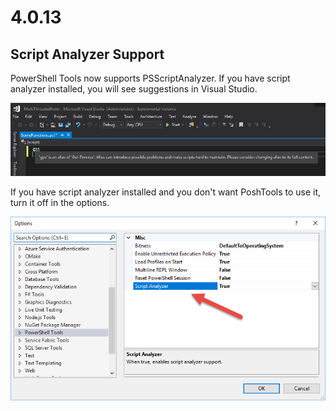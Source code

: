 # 4.0.13

## Script Analyzer Support

PowerShell Tools now supports PSScriptAnalyzer. If you have script analyzer installed, you will see suggestions in Visual Studio. 

![](../../.gitbook/assets/image%20%286%29.png)

If you have script analyzer installed and you don't want PoshTools to use it, turn it off in the options. 

![Script Analyzer option](../../.gitbook/assets/image%20%2817%29.png)

